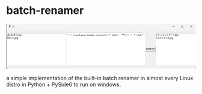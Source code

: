 # batch-renamer

![](./docs/Screenshot.png)

a simple implementation of the built-in batch renamer in almost every Linux distro in Python + PySide6 to run on windows.